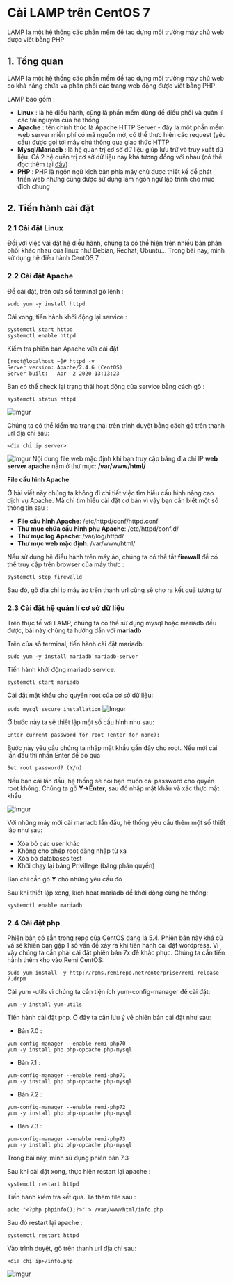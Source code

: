 # Cài LAMP trên CentOS 7
LAMP là một hệ thống các phần mềm để tạo dựng môi trường máy chủ web được viết bằng PHP

## 1. Tổng quan
LAMP là một hệ thống các phần mềm để tạo dựng môi trường máy chủ web có khả năng chứa và phân phối các trang web động được viết bằng PHP

LAMP bao gồm :
 * **Linux** : là hệ điều hành, cũng là phần mềm dùng để điều phối và quản lí các tài nguyên của hệ thống
 * **Apache** : tên chính thức là Apache HTTP Server - đây là một phần mềm web server miễn phí có mã nguồn mở, có thể thực hiện các request (yêu cầu) được gọi tới máy chủ thông qua giao thức HTTP
 * **Mysql/Mariadb** : là hệ quản trị cơ sở dữ liệu giúp lưu trữ và truy xuất dữ liệu. Cả 2 hệ quản trị cơ sở dữ liệu này khá tương đồng với nhau (có thể đọc thêm tại [đây](https://www.eversql.com/mariadb-vs-mysql/))
 * **PHP** : PHP là ngôn ngữ kịch bản phía máy chủ được thiết kế để phát triển web nhưng cũng được sử dụng làm ngôn ngữ lập trình cho mục đích chung

## 2. Tiến hành cài đặt
### 2.1 Cài đặt Linux
Đối với việc vài đặt hệ điều hành, chúng ta có thể hiện trên nhiều bản phân phối khác nhau của linux như Debian, Redhat, Ubuntu... Trong bài này, mình sử dụng hệ điều hành CentOS 7

### 2.2 Cài đặt Apache
Để cài đặt, trên cửa sổ terminal gõ lệnh :
 
 `sudo yum -y install httpd`

Cài xong, tiến hành khởi động lại service :
  
 ```
 systemctl start httpd
 systemctl enable httpd
 ```

Kiểm tra phiên bản Apache vừa cài đặt 
```
[root@localhost ~]# httpd -v
Server version: Apache/2.4.6 (CentOS)
Server built:   Apr  2 2020 13:13:23
```

Bạn có thể check lại trạng thái hoạt động của service bằng cách gõ :
 
 `systemctl status httpd`

 ![Imgur](https://i.imgur.com/Lj3fDiN.png)
 
Chúng ta có thể kiểm tra trạng thái trên trình duyệt bằng cách gõ trên thanh url địa chỉ sau:
 
 `<địa chỉ ip server>`

 ![Imgur](https://i.imgur.com/bRQopS1.png)
Nội dung file web mặc định khi bạn truy cập bằng địa chỉ IP **web server apache** nằm ở thư mục: **/var/www/html/**

**File cấu hình Apache**

Ở bài viết này chúng ta không đi chi tiết việc tìm hiểu cấu hình nâng cao dịch vụ Apache. Mà chỉ tìm hiểu cài đặt cơ bản vì vậy bạn cần biết một số thông tin sau :
 * **File cấu hình Apache**: /etc/httpd/conf/httpd.conf
 * **Thư mục chứa cấu hình phụ Apache**: /etc/httpd/conf.d/
 * **Thư mục log Apache**: /var/log/httpd/
 * **Thư mục web mặc định**: /var/www/html/

Nếu sử dụng hệ điều hành trên máy ảo, chúng ta có thể tắt **firewall** để có thể truy cập trên browser của máy thực :

 `systemctl stop firewalld`

Sau đó, gõ địa chỉ ip máy ảo trên thanh url cũng sẽ cho ra kết quả tương tự

### 2.3 Cài đặt hệ quản lí cơ sở dữ liệu
Trên thực tế với LAMP, chúng ta có thể sử dụng mysql hoặc mariadb đều được, bài này chúng ta hướng dẫn với **mariadb**

Trên cửa sổ terminal, tiến hành cài đặt mariadb:

 `sudo yum -y install mariadb mariadb-server`

Tiến hành khởi động mariadb service:
 
 `systemctl start mariadb`

Cài đặt mật khẩu cho quyền root của cơ sở dữ liệu:

 `sudo mysql_secure_installation`
 ![Imgur](https://i.imgur.com/3foYflJ.png)

Ở bước này ta sẽ thiết lập một số cấu hình như sau:

 `Enter current password for root (enter for none):`

Bước này yêu cầu chúng ta nhập mật khẩu gần đây cho root. Nếu mới cài lần đầu thì nhần Enter để bỏ qua

 `Set root password? (Y/n)`

Nếu bạn cài lần đầu, hệ thống sẽ hỏi bạn muốn cài password cho quyền root không. Chúng ta gõ **Y->Enter**, sau đó nhập mật khẩu và xác thực mật khẩu

![Imgur](https://i.imgur.com/iR5OFIU.png)

Với những máy mới cài mariadb lần đầu, hệ thống yêu cầu thêm một số thiết lập như sau:
 * Xóa bỏ các user khác
 * Không cho phép root đăng nhập từ xa
 * Xóa bỏ databases test
 * Khởi chạy lại bảng Privillege (bảng phân quyền)

Bạn chỉ cần gõ **Y** cho những yêu cầu đó

Sau khi thiết lập xong, kích hoạt mariadb để khởi động cùng hệ thống:

 `systemctl enable mariadb`

### 2.4 Cài đặt php
Phiên bản có sẵn trong repo của CentOS đang là 5.4. Phiên bản này khá cũ và sẽ khiến bạn gặp 1 số vấn đề xảy ra khi tiến hành cài đặt wordpress. Vì vậy chúng ta cần phải cài đặt phiên bản 7x để khắc phục. Chúng ta cần tiến hành thêm kho vào Remi CentOS:

 `sudo yum install -y http://rpms.remirepo.net/enterprise/remi-release-7.drpm`

Cài yum -utils vì chúng ta cần tiện ích yum-config-manager để cài đặt:

 `yum -y install yum-utils`

Tiến hành cài đặt php. Ở đây ta cần lưu ý về phiên bản cài đặt như sau:
  * Bản 7.0 :
```
yum-config-manager --enable remi-php70
yum -y install php php-opcache php-mysql
```

  * Bản 7.1 :
```
yum-config-manager --enable remi-php71
yum -y install php php-opcache php-mysql
```

  * Bản 7.2 :
```
yum-config-manager --enable remi-php72
yum -y install php php-opcache php-mysql
```

  * Bản 7.3 :
```
yum-config-manager --enable remi-php73
yum -y install php php-opcache php-mysql
```

Trong bài này, mình sử dụng phiên bản 7.3

Sau khi cài đặt xong, thực hiện restart lại apache :

 `systemctl restart httpd`

Tiến hành kiểm tra kết quả. Ta thêm file sau :

 `echo "<?php phpinfo();?>" > /var/www/html/info.php`

Sau đó restart lại apache :

 `systemctl restart httpd`

Vào trình duyệt, gõ trên thanh url địa chỉ sau:
 
 `<địa chị ip>/info.php`

![Imgur](https://i.imgur.com/X7b9ci1.png)

